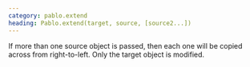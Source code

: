```yaml
---
category: pablo.extend
heading: Pablo.extend(target, source, [source2...])
---
```


If more than one source object is passed, then each one will be copied across from right-to-left. Only the target object is modified.
